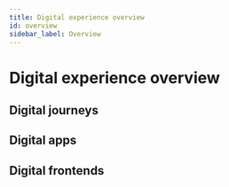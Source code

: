 ```yaml
---
title: Digital experience overview
id: overview
sidebar_label: Overview
---
```


# Digital experience overview





## Digital journeys




## Digital apps




## Digital frontends



